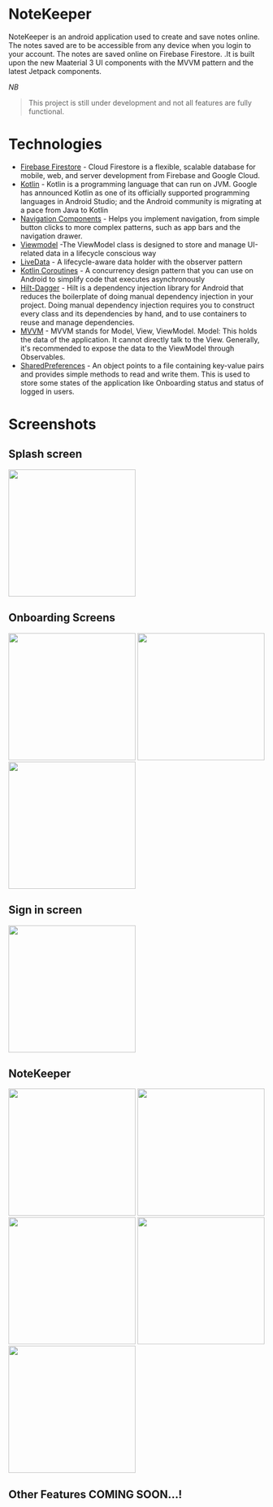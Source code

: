 # NoteKeeper
NoteKeeper is an android application used to create and save notes online. The notes saved are to be accessible from any device when you login to your account. The notes are saved online on Firebase Firestore. 
.It is built upon the new Maaterial 3 UI components with the MVVM pattern and the latest Jetpack components. 

*NB*
> This project is still under development and not all features are fully functional.

# Technologies
- [Firebase Firestore](https://firebase.google.com/docs/firestore) - Cloud Firestore is a flexible, scalable database for mobile, web, and server development from Firebase and Google Cloud. 
- [Kotlin](https://developer.android.com/kotlin) - Kotlin is a programming language that can run on JVM. Google has announced Kotlin as one of its officially supported programming languages in Android Studio; and the Android community is migrating at a pace from Java to Kotlin
- [Navigation Components](https://developer.android.com/guide/navigation/navigation-getting-started) -  Helps you implement navigation, from simple button clicks to more complex patterns, such as app bars and the navigation drawer.
- [Viewmodel](https://developer.android.com/topic/libraries/architecture/viewmodel) -The ViewModel class is designed to store and manage UI-related data in a lifecycle conscious way
- [LiveData](https://developer.android.com/topic/libraries/architecture/livedata) -  A lifecycle-aware data holder with the observer pattern
- [Kotlin Coroutines](https://developer.android.com/kotlin/coroutines) - A concurrency design pattern that you can use on Android to simplify code that executes asynchronously
- [Hilt-Dagger](https://developer.android.com/training/dependency-injection/hilt-android) - Hilt is a dependency injection library for Android that reduces the boilerplate of doing manual dependency injection in your project. Doing manual dependency injection requires you to construct every class and its dependencies by hand, and to use containers to reuse and manage dependencies.
- [MVVM](https://www.geeksforgeeks.org/mvvm-model-view-viewmodel-architecture-pattern-in-android/) - MVVM stands for Model, View, ViewModel. Model: This holds the data of the application. It cannot directly talk to the View. Generally, it's recommended to expose the data to the ViewModel through Observables.
- [SharedPreferences](https://developer.android.com/training/data-storage/shared-preferences) - An object points to a file containing key-value pairs and provides simple methods to read and write them. This is used to store some states of the application like Onboarding status and status of logged in users.

# Screenshots
 
 ## Splash screen
 
 <p float="left">
<img src="screenshots/splash.png" width=250/>
  </p>
  
 ## Onboarding Screens
 
 <p float="left">
<img src="screenshots/onboarding1.png" width=250/>
<img src="screenshots/onboarding2.png" width=250/>
<img src="screenshots/onboarding3.png" width=250/>
  </p>
  
 ## Sign in screen
 
 <p float="left">
<img src="screenshots/sign_in.png" width=250/>
  </p>
  
 ## NoteKeeper 
 
 <p float="left">
<img src="screenshots/notes.png" width=250/>
<img src="screenshots/add_note.png" width=250/>
<img src="screenshots/delete.png" width=250/>
<img src="screenshots/camera_dialog.png" width=250/>
<img src="screenshots/nav_drawer.png" width=250/>
  </p>
  
## Other Features COMING SOON...!
